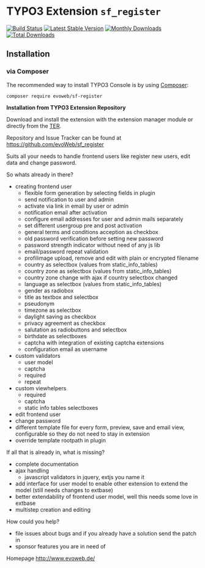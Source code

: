# TYPO3 Extension ``sf_register``
[![Build Status](https://travis-ci.org/evoWeb/sf_register.svg?branch=develop)](https://travis-ci.org/evoWeb/sf_register)
[![Latest Stable Version](https://poser.pugx.org/evoweb/sf-register/v/stable)](https://packagist.org/packages/evoweb/sf-register)
[![Monthly Downloads](https://poser.pugx.org/evoweb/sf-register/d/monthly)](https://packagist.org/packages/evoweb/sf-register)
[![Total Downloads](https://poser.pugx.org/evoweb/sf-register/downloads)](https://packagist.org/packages/evoweb/sf-register)

## Installation

### via Composer

The recommended way to install TYPO3 Console is by using [Composer](https://getcomposer.org):

    composer require evoweb/sf-register

**Installation from TYPO3 Extension Repository**

Download and install the extension with the extension manager module or directly from the
[TER](https://typo3.org/extensions/repository/view/sf_register).

Repository and Issue Tracker can be found at https://github.com/evoWeb/sf_register

Suits all your needs to handle frontend users like register new users, edit data and change password.

So whats already in there?

- creating frontend user
    - flexible form generation by selecting fields in plugin
    - send notification to user and admin
    - activate via link in email by user or admin
    - notification email after activation
    - configure email addresses for user and admin mails separately
    - set different usergroup pre and post activation
    - general terms and conditions acception as checkbox
    - old password verification before setting new password
    - password strength indicator without need of any js lib
    - email/password repeat validation
    - profilimage upload, remove and edit with plain or encrypted filename
    - country as selectbox (values from static_info_tables)
    - country zone as selectbox (values from static_info_tables)
    - country zone change with ajax if country selectbox changed
    - language as selectbox (values from static_info_tables)
    - gender as radiobox
    - title as textbox and selectbox
    - pseudonym
    - timezone as selectbox
    - daylight saving as checkbox
    - privacy agreement as checkbox
    - salutation as radiobuttons and selectbox
    - birthdate as selectboxes
    - captcha with integration of existing captcha extensions
    - configuration email as username
- custom validators
    - user model
    - captcha
    - required
    - repeat
- custom viewhelpers
    - required
    - captcha
    - static info tables selectboxes
- edit frontend user
- change password
- different template file for every form, preview, save and email view, configurable so they do not need to stay in extension
- override template rootpath in plugin

If all that is already in, what is missing?

- complete documentation
- ajax handling
    - javascript validators in jquery, extjs you name it
- add interface for user model to enable other extension to extend the model (still needs changes to extbase)
- better extendability of frontend user model, well this needs some love in extbase
- multistep creation and editing

How could you help?

- file issues about bugs and if you already have a solution send the patch in
- sponsor features you are in need of

Homepage http://www.evoweb.de/
